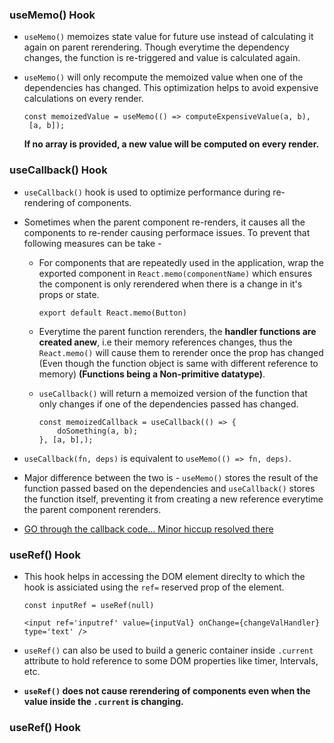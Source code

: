 ### useMemo() Hook

- `useMemo()` memoizes state value for future use instead of calculating it again on parent rerendering. Though everytime the dependency changes, the function is re-triggered and value is calculated again.

- `useMemo()` will only recompute the memoized value when one of the dependencies has changed. This optimization helps to avoid expensive calculations on every render.

    ```
    const memoizedValue = useMemo(() => computeExpensiveValue(a, b),
     [a, b]);
    ```

    **If no array is provided, a new value will be computed on every render.**

### useCallback() Hook

- `useCallback()` hook is used to optimize performance during re-rendering of components. 

- Sometimes when the parent component re-renders, it causes all the components to re-render causing performace issues. To prevent that following measures can be take - 

    - For components that are repeatedly used in the application, wrap the exported component in `React.memo(componentName)` which ensures the component is only rerendered when there is a change in it's props or state.

        `export default React.memo(Button)`

    - Everytime the parent function rerenders, the **handler functions are created anew**, i.e their memory references changes, thus the `React.memo()` will cause them to rerender once the prop has changed (Even though the function object is same with different reference to memory) **(Functions being a Non-primitive datatype)**.

    - `useCallback()` will return a memoized version of the function that only changes if one of the dependencies passed has changed.

        ```
        const memoizedCallback = useCallback(() => {
            doSomething(a, b);
        }, [a, b],);
        ```

- `useCallback(fn, deps)` is equivalent to `useMemo(() => fn, deps)`.

- Major difference between the two is -  `useMemo()` stores the result of the function passed based on the dependencies and `useCallback()` stores the function itself, preventing it from creating a new reference everytime the parent component rerenders.

- [GO through the callback code... Minor hiccup resolved there](./src/components/UseCallbackDemo.js)

### useRef() Hook

- This hook helps in accessing the DOM element direclty to which the hook is assiciated using the `ref=` reserved prop of the element.

    `const inputRef = useRef(null)`

    `<input ref='inputref' value={inputVal} onChange={changeValHandler} type='text' />`

- `useRef()` can also be used to build a generic container inside `.current` attribute to hold reference to some DOM properties like timer, Intervals, etc.

- **`useRef()` does not cause rerendering of components even when the value inside the `.current` is changing.**

### useRef() Hook